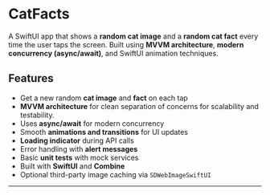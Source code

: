 # CatFacts

A SwiftUI app that shows a **random cat image** and a **random cat fact** every time the user taps the screen. Built using **MVVM architecture**, **modern concurrency (async/await)**, and SwiftUI animation techniques.

## Features

- Get a new random **cat image** and **fact** on each tap
- **MVVM architecture** for clean separation of concerns for scalability and testability.
- Uses **async/await** for modern concurrency
- Smooth **animations and transitions** for UI updates
- **Loading indicator** during API calls
- Error handling with **alert messages**
- Basic **unit tests** with mock services
- Built with **SwiftUI** and **Combine**
- Optional third-party image caching via `SDWebImageSwiftUI`

---

